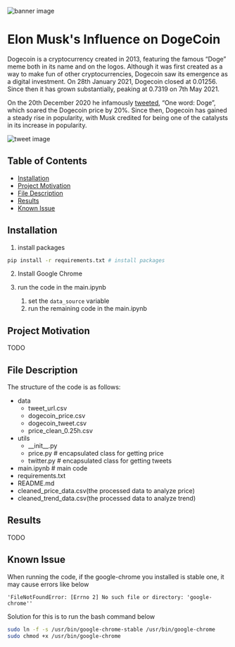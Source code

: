 ![banner image](https://nairametrics.com/wp-content/uploads/2021/12/Elon-Musk-Dogecoin.jpeg)
# Elon Musk's Influence on DogeCoin
Dogecoin is a cryptocurrency created in 2013, featuring the famous “Doge” meme both in its name and on the logos. Although it was first created as a way to make fun of other cryptocurrencies, Dogecoin saw its emergence as a digital investment. On 28th January 2021, Dogecoin closed at 0.01256. Since then it has grown substantially, peaking at 0.7319 on 7th May 2021.

On the 20th December 2020 he infamously [tweeted](https://twitter.com/elonmusk/status/1340590280848908288), “One word: Doge”, which soared the Dogecoin price by 20%. Since then, Dogecoin has gained a steady rise in popularity, with Musk credited for being one of the catalysts in its increase in popularity.

![tweet image](https://github.com/ba-group-projects/dogecoin-twitter-elon-musk/blob/main/img/elon-musk-doge-tweet.jpg)

## Table of Contents
* [Installation](#Installation)
* [Project Motivation](#motivation)
* [File Description](#description)
* [Results](#Results)
* [Known Issue](#issue)

## Installation
1. install packages
```bash
pip install -r requirements.txt # install packages
```
2. Install Google Chrome

3. run the code in the main.ipynb
   1. set the `data_source` variable
   2. run the remaining code in the main.ipynb

## Project Motivation <a name="motivation"></a>
TODO

## File Description <a name="description"></a>
The structure of the code is as follows:
- data
  - tweet_url.csv
  - dogecoin_price.csv
  - dogecoin_tweet.csv
  - price_clean_0.25h.csv
- utils
  - \_\_init\_\_.py
  - price.py # encapsulated class for getting price
  - twitter.py # encapsulated class for getting tweets
- main.ipynb # main code
- requirements.txt
- README.md
- cleaned_price_data.csv(the processed data to analyze price)
- cleaned_trend_data.csv(the processed data to analyze trend)

## Results
TODO

## Known Issue <a name="issue"></a>
When running the code, if the google-chrome you installed is stable one, it may cause errors like below
```
'FileNotFoundError: [Errno 2] No such file or directory: 'google-chrome''
```
Solution for this is to run the bash command below
```bash
sudo ln -f -s /usr/bin/google-chrome-stable /usr/bin/google-chrome
sudo chmod +x /usr/bin/google-chrome
```
